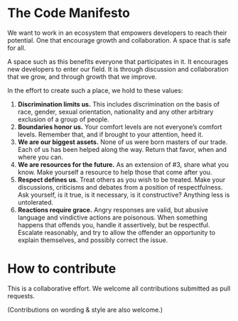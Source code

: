 The Code Manifesto
==============

We want to work in an ecosystem that empowers developers to reach their potential. One that encourage growth and collaboration. A space that is safe for all. 

A space such as this benefits everyone that participates in it. It encourages new developers to enter our field. It is through discussion and collaboration that we grow, and through growth that we improve. 

In the effort to create such a place, we hold to these values:

1. **Discrimination limits us.** This includes discrimination on the basis of race, gender, sexual orientation, nationality and any other arbitrary exclusion of a group of people. 
2. **Boundaries honor us.** Your comfort levels are not everyone’s comfort levels. Remember that, and if brought to your attention, heed it.
3. **We are our biggest assets.** None of us were born masters of our trade. Each of us has been helped along the way. Return that favor, when and where you can. 
4. **We are resources for the future.** As an extension of #3, share what you know. Make yourself a resource to help those that come after you. 
5. **Respect defines us.** Treat others as you wish to be treated. Make your discussions, criticisms and debates from a position of respectfulness. Ask yourself, is it true, is it necessary, is it constructive? Anything less is untolerated. 
6. **Reactions require grace.** Angry responses are valid, but abusive language and vindictive actions are poisonous. When something happens that offends you, handle it assertively, but be respectful. Escalate reasonably, and try to allow the offender an opportunity to explain themselves, and possibly correct the issue. 


How to contribute
=================

This is a collaborative effort. We welcome all contributions submitted as pull requests. 

(Contributions on wording & style are also welcome.)
